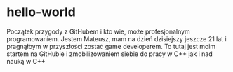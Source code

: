 # hello-world
Początek przygody z GitHubem i kto wie, może profesjonalnym programowaniem.
Jestem Mateusz, mam na dzień dzisiejszy jeszcze 21 lat i pragnąłbym w przyszłości zostać game developerem.
To tutaj jest moim startem na GitHubie i zmobilizowaniem siebie do pracy w C++ jak i nad nauką w C++
